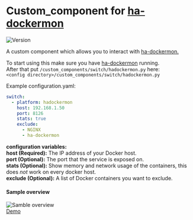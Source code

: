 # Custom_component for [ha-dockermon](https://github.com/philhawthorne/ha-dockermon)
![Version](https://img.shields.io/badge/version-2.0.1-green.svg?style=for-the-badge)

A custom component which allows you to interact with [ha-dockermon.](https://github.com/philhawthorne/ha-dockermon)

To start using this make sure you have [ha-dockermon](https://github.com/philhawthorne/ha-dockermon) running.  
After that put `/custom_components/switch/hadockermon.py` here:  
`<config directory>/custom_components/switch/hadockermon.py`  
   
Example configuration.yaml:  
```yaml
switch:
  - platform: hadockermon
    host: 192.168.1.50
    port: 8126
    stats: true
    exclude:
      - NGINX
      - ha-dockermon
```
**configuration variables:**  
**host (Required):** The IP address of your Docker host.  
**port (Optional):** The port that the service is exposed on.  
**stats (Optional):** Show memory and network usage of the containers, this does _not_ work on every docker host.  
**exclude (Optional):** A list of Docker containers you want to exclude.  
  
#### Sample overview
![Samble overview](overview.PNG)  
[Demo](https://ha-test-hadockermon.halfdecent.io)
